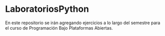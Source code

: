 # LaboratoriosPython
En este repositorio se irán agregando ejercicios a lo largo del semestre para el curso de Programación Bajo Plataformas Abiertas. 
